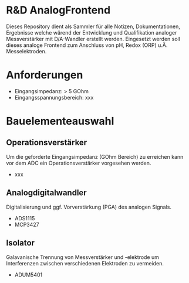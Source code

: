 # R&D AnalogFrontend


Dieses Repository dient als Sammler für alle Notizen, Dokumentationen, Ergebnisse welche wärend der Entwicklung und Qualifikation analoger Messverstärker mit D/A-Wandler erstellt werden. Eingesetzt werden soll dieses analoge Frontend zum Anschluss von pH, Redox (ORP) u.Ä. Messelektroden.



# Anforderungen

* Eingangsimpedanz: > 5 GOhm
* Eingangsspannungsbereich: xxx


# Bauelementeauswahl

## Operationsverstärker
Um die geforderte Eingangsimpedanz (GOhm Bereich) zu erreichen kann vor dem ADC ein Operationsverstärker vorgesehen werden.

* xxx

## Analogdigitalwandler
Digitalisierung und ggf. Vorverstärkung (PGA) des analogen Signals.

* ADS1115
* MCP3427

## Isolator
Galavanische Trennung von Messverstärker und -elektrode um Interferenzen zwischen verschiedenen Elektroden zu vermeiden.

* ADUM5401
